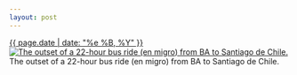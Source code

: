 ```yaml
---
layout: post
---
```


<p>
  <time><a href="/95">{{ page.date | date: "%e %B, %Y" }}</a></time>
  <a href="/95"><img src="{{ site.assets_url }}/95-640.jpg" srcset="{{ site.assets_url }}/95-1280.jpg 1280w, {{ site.assets_url }}/95-960.jpg 960w, {{ site.assets_url }}/95-640.jpg 640w, {{ site.assets_url }}/95-320.jpg 320w" sizes="(min-width: 700px) 50vw, calc(100vw - 2rem)" alt="The outset of a 22-hour bus ride (en migro) from BA to Santiago de Chile." /></a>
  <span>The outset of a 22-hour bus ride (en migro) from BA to Santiago de Chile.</span>
</p>
